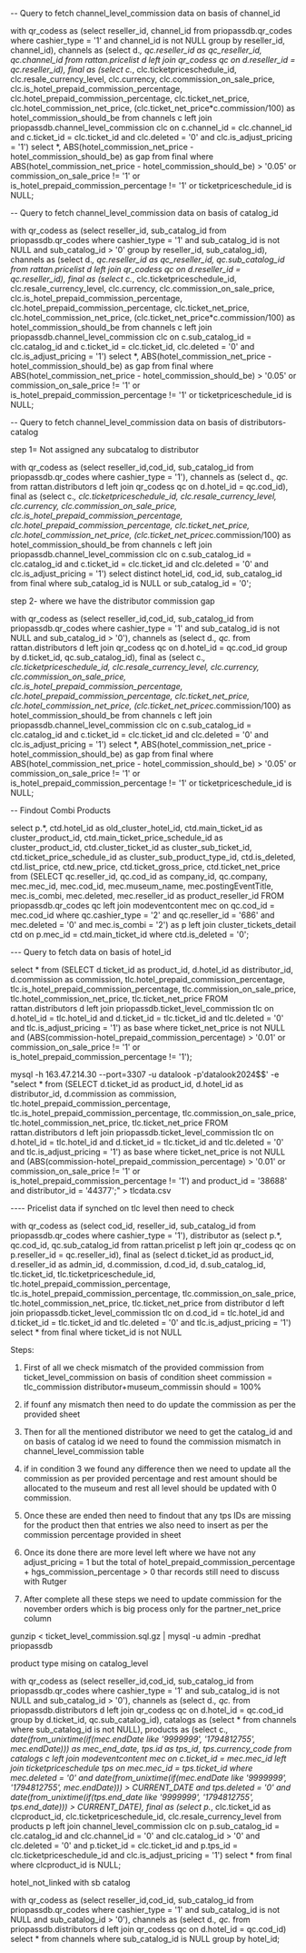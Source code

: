 -- Query to fetch channel_level_commission data on basis of channel_id

with qr_codess as (select reseller_id, channel_id from priopassdb.qr_codes where cashier_type = '1' and channel_id is not NULL group by reseller_id, channel_id), channels as (select d.*, qc.reseller_id as qc_reseller_id, qc.channel_id from rattan.pricelist d left join qr_codess qc on d.reseller_id = qc.reseller_id), final as (select c.*, clc.ticketpriceschedule_id, clc.resale_currency_level, clc.currency, clc.commission_on_sale_price, clc.is_hotel_prepaid_commission_percentage, clc.hotel_prepaid_commission_percentage, clc.ticket_net_price, clc.hotel_commission_net_price, (clc.ticket_net_price*c.commission/100) as hotel_commission_should_be from channels c left join priopassdb.channel_level_commission clc on c.channel_id = clc.channel_id and c.ticket_id = clc.ticket_id and clc.deleted = '0' and clc.is_adjust_pricing = '1') select *, ABS(hotel_commission_net_price - hotel_commission_should_be) as gap from final where ABS(hotel_commission_net_price - hotel_commission_should_be) > '0.05' or commission_on_sale_price != '1' or is_hotel_prepaid_commission_percentage != '1' or ticketpriceschedule_id is NULL;

-- Query to fetch channel_level_commission data on basis of catalog_id

with qr_codess as (select reseller_id, sub_catalog_id from priopassdb.qr_codes where cashier_type = '1' and sub_catalog_id is not NULL and sub_catalog_id > '0' group by reseller_id, sub_catalog_id), channels as (select d.*, qc.reseller_id as qc_reseller_id, qc.sub_catalog_id from rattan.pricelist d left join qr_codess qc on d.reseller_id = qc.reseller_id), final as (select c.*, clc.ticketpriceschedule_id, clc.resale_currency_level, clc.currency, clc.commission_on_sale_price, clc.is_hotel_prepaid_commission_percentage, clc.hotel_prepaid_commission_percentage, clc.ticket_net_price, clc.hotel_commission_net_price, (clc.ticket_net_price*c.commission/100) as hotel_commission_should_be from channels c left join priopassdb.channel_level_commission clc on c.sub_catalog_id = clc.catalog_id and c.ticket_id = clc.ticket_id, clc.deleted = '0' and clc.is_adjust_pricing = '1') select *, ABS(hotel_commission_net_price - hotel_commission_should_be) as gap from final where ABS(hotel_commission_net_price - hotel_commission_should_be) > '0.05' or commission_on_sale_price != '1' or is_hotel_prepaid_commission_percentage != '1' or ticketpriceschedule_id is NULL;


-- Query to fetch channel_level_commission data on basis of distributors-catalog



step 1= Not assigned any subcatalog to distributor

with qr_codess as (select reseller_id,cod_id, sub_catalog_id from priopassdb.qr_codes where cashier_type = '1'), channels as (select d.*, qc.* from rattan.distributors d left join qr_codess qc on d.hotel_id = qc.cod_id), final as (select c.*, clc.ticketpriceschedule_id, clc.resale_currency_level, clc.currency, clc.commission_on_sale_price, clc.is_hotel_prepaid_commission_percentage, clc.hotel_prepaid_commission_percentage, clc.ticket_net_price, clc.hotel_commission_net_price, (clc.ticket_net_price*c.commission/100) as hotel_commission_should_be from channels c left join priopassdb.channel_level_commission clc on c.sub_catalog_id = clc.catalog_id and c.ticket_id = clc.ticket_id and clc.deleted = '0' and clc.is_adjust_pricing = '1') select distinct hotel_id, cod_id, sub_catalog_id from final where sub_catalog_id is NULL or sub_catalog_id = '0'; 


step 2- where we have the distributor commission gap

with qr_codess as (select reseller_id,cod_id, sub_catalog_id from priopassdb.qr_codes where cashier_type = '1' and sub_catalog_id is not NULL and sub_catalog_id > '0'), channels as (select d.*, qc.* from rattan.distributors d left join qr_codess qc on d.hotel_id = qc.cod_id group by d.ticket_id, qc.sub_catalog_id), final as (select c.*, clc.ticketpriceschedule_id, clc.resale_currency_level, clc.currency, clc.commission_on_sale_price, clc.is_hotel_prepaid_commission_percentage, clc.hotel_prepaid_commission_percentage, clc.ticket_net_price, clc.hotel_commission_net_price, (clc.ticket_net_price*c.commission/100) as hotel_commission_should_be from channels c left join priopassdb.channel_level_commission clc on c.sub_catalog_id = clc.catalog_id and c.ticket_id = clc.ticket_id and clc.deleted = '0' and clc.is_adjust_pricing = '1') select *, ABS(hotel_commission_net_price - hotel_commission_should_be) as gap from final where ABS(hotel_commission_net_price - hotel_commission_should_be) > '0.05' or commission_on_sale_price != '1' or is_hotel_prepaid_commission_percentage != '1' or ticketpriceschedule_id is NULL;

-- Findout Combi Products

select p.*, ctd.hotel_id as old_cluster_hotel_id, ctd.main_ticket_id as cluster_product_id, ctd.main_ticket_price_schedule_id as cluster_product_id, ctd.cluster_ticket_id as cluster_sub_ticket_id, ctd.ticket_price_schedule_id as cluster_sub_product_type_id, ctd.is_deleted, ctd.list_price, ctd.new_price, ctd.ticket_gross_price, ctd.ticket_net_price from (SELECT qc.reseller_id, qc.cod_id as company_id, qc.company, mec.mec_id, mec.cod_id, mec.museum_name, mec.postingEventTitle, mec.is_combi, mec.deleted, mec.reseller_id as product_reseller_id FROM priopassdb.qr_codes qc left join modeventcontent mec on qc.cod_id = mec.cod_id where qc.cashier_type = '2' and qc.reseller_id = '686' and mec.deleted = '0' and mec.is_combi = '2') as p left join cluster_tickets_detail ctd on p.mec_id = ctd.main_ticket_id where ctd.is_deleted = '0';



--- Query to fetch data on basis of hotel_id

select * from (SELECT d.ticket_id as product_id, d.hotel_id as distributor_id, d.commission as commission, tlc.hotel_prepaid_commission_percentage, tlc.is_hotel_prepaid_commission_percentage, tlc.commission_on_sale_price, tlc.hotel_commission_net_price, tlc.ticket_net_price FROM rattan.distributors d left join priopassdb.ticket_level_commission tlc on d.hotel_id = tlc.hotel_id and d.ticket_id = tlc.ticket_id and tlc.deleted = '0' and tlc.is_adjust_pricing = '1') as base where ticket_net_price is not NULL and (ABS(commission-hotel_prepaid_commission_percentage) > '0.01' or commission_on_sale_price != '1' or is_hotel_prepaid_commission_percentage != '1');

mysql -h 163.47.214.30 --port=3307 -u datalook -p'datalook2024$$' -e "select * from (SELECT d.ticket_id as product_id, d.hotel_id as distributor_id, d.commission as commission, tlc.hotel_prepaid_commission_percentage, tlc.is_hotel_prepaid_commission_percentage, tlc.commission_on_sale_price, tlc.hotel_commission_net_price, tlc.ticket_net_price FROM rattan.distributors d left join priopassdb.ticket_level_commission tlc on d.hotel_id = tlc.hotel_id and d.ticket_id = tlc.ticket_id and tlc.deleted = '0' and tlc.is_adjust_pricing = '1') as base where ticket_net_price is not NULL and (ABS(commission-hotel_prepaid_commission_percentage) > '0.01' or commission_on_sale_price != '1' or is_hotel_prepaid_commission_percentage != '1') and product_id = '38688' and distributor_id = '44377';" > tlcdata.csv

---- Pricelist data if synched on tlc level then need to check

with qr_codess as (select cod_id, reseller_id, sub_catalog_id from priopassdb.qr_codes where cashier_type = '1'), distributor as (select p.*, qc.cod_id, qc.sub_catalog_id from rattan.pricelist p left join qr_codess qc on p.reseller_id = qc.reseller_id), final as (select d.ticket_id as product_id, d.reseller_id as admin_id, d.commission, d.cod_id, d.sub_catalog_id, tlc.ticket_id, tlc.ticketpriceschedule_id, tlc.hotel_prepaid_commission_percentage, tlc.is_hotel_prepaid_commission_percentage, tlc.commission_on_sale_price, tlc.hotel_commission_net_price, tlc.ticket_net_price from distributor d left join priopassdb.ticket_level_commission tlc on d.cod_id = tlc.hotel_id and d.ticket_id = tlc.ticket_id and tlc.deleted = '0' and tlc.is_adjust_pricing = '1') select * from final where ticket_id is not NULL



Steps:

1. First of all we check mismatch of the provided commission from ticket_level_commission on basis of condition
   sheet commission = tlc_commission
   distributor+museum_commissin should = 100%

2. if founf any mismatch then need to do update the commission as per the provided sheet

3. Then for all the mentioned distributor we need to get the catalog_id and on basis of catalog id we need to found the commission mismatch in channel_level_commission table 

4. if in condition 3 we found any difference then we need to update all the commission as per provided percentage and rest amount should be allocated to the museum and rest all level should be updated with 0 commission.

5. Once these are ended then need to findout that any tps IDs are missing for the product then that entries we also need to insert as per the commission percentage provided in sheet

6. Once its done there are more level left where we have not any adjust_pricing = 1 but the total of hotel_prepaid_commission_percentage + hgs_commission_percentage > 0 thar records still need to discuss with Rutger

7. After complete all these steps we need to update commission for the november orders which is big process only for the partner_net_price column



gunzip < ticket_level_commission.sql.gz | mysql -u admin -predhat priopassdb


product type mising on catalog_level

with qr_codess as (select reseller_id,cod_id, sub_catalog_id from priopassdb.qr_codes where cashier_type = '1' and sub_catalog_id is not NULL and sub_catalog_id > '0'), channels as (select d.*, qc.* from priopassdb.distributors d left join qr_codess qc on d.hotel_id = qc.cod_id group by d.ticket_id, qc.sub_catalog_id), catalogs as (select * from channels where sub_catalog_id is not NULL), products as (select c.*, date(from_unixtime(if(mec.endDate like '9999999', '1794812755', mec.endDate))) as mec_end_date, tps.id as tps_id, tps.currency_code from catalogs c left join modeventcontent mec on c.ticket_id = mec.mec_id left join ticketpriceschedule tps on mec.mec_id = tps.ticket_id where mec.deleted = '0' and  date(from_unixtime(if(mec.endDate like '9999999', '1794812755', mec.endDate))) > CURRENT_DATE and tps.deleted = '0' and date(from_unixtime(if(tps.end_date like '9999999', '1794812755', tps.end_date))) > CURRENT_DATE), final as (select p.*, clc.ticket_id as clcproduct_id, clc.ticketpriceschedule_id, clc.resale_currency_level from products p left join channel_level_commission clc on p.sub_catalog_id = clc.catalog_id and clc.channel_id = '0' and clc.catalog_id > '0' and clc.deleted = '0' and p.ticket_id = clc.ticket_id and p.tps_id = clc.ticketpriceschedule_id and clc.is_adjust_pricing = '1') select * from final where clcproduct_id is NULL;

hotel_not_linked with sb catalog

with qr_codess as (select reseller_id,cod_id, sub_catalog_id from priopassdb.qr_codes where cashier_type = '1' and sub_catalog_id is not NULL and sub_catalog_id > '0'), channels as (select d.*, qc.* from priopassdb.distributors d left join qr_codess qc on d.hotel_id = qc.cod_id) select * from channels where sub_catalog_id is NULL group by hotel_id;
